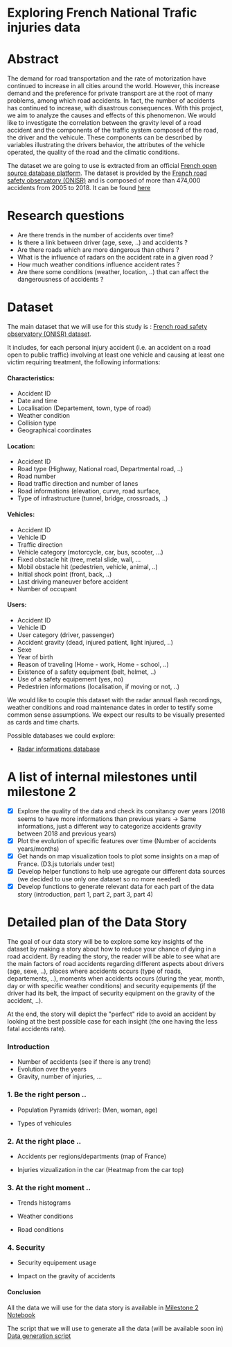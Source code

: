 # Exploring French National Trafic injuries data

# Abstract
The demand for road transportation and the rate of motorization have continued to increase in all cities around the world. However, this increase demand and the preference for private transport are at the root of many problems, among which road accidents. In fact, the number of accidents has continued to increase, with disastrous consequences. 
With this project, we aim to analyze the causes and effects of this phenomenon. We would like to investigate the correlation between the gravity level of a road accident and the components of the traffic system composed of the road, the driver and the vehicule. These components can be described by variables illustrating the drivers behavior, the attributes of the vehicle operated, the quality of the road and the climatic conditions. 

The dataset we are going to use is extracted from an official [French open source database platform](https://www.data.gouv.fr/fr/). The dataset is provided by the [French road safety observatory (ONISR)](https://www.onisr.securite-routiere.interieur.gouv.fr/en) and is composed of more than 474,000 accidents from 2005 to 2018. It can be found [here](https://www.data.gouv.fr/en/datasets/base-de-donnees-accidents-corporels-de-la-circulation/) 

# Research questions

- Are there trends in the number of accidents over time?
- Is there a link between driver (age, sexe, ..) and accidents ?
- Are there roads which are more dangerous than others ?
- What is the influence of radars on the accident rate in a given road ?
- How much weather conditions influence accident rates ?
- Are there some conditions (weather, location, ..) that can affect the dangerousness of accidents ?

# Dataset

The main dataset that we will use for this study is : [French road safety observatory (ONISR) dataset](https://www.data.gouv.fr/en/datasets/base-de-donnees-accidents-corporels-de-la-circulation/).

It includes, for each personal injury accident (i.e. an accident on a road open to public traffic) involving at least one vehicle and causing at least one victim requiring treatment, the following informations:

#### Characteristics:
- Accident ID
- Date and time
- Localisation (Departement, town, type of road)
- Weather condition
- Collision type 
- Geographical coordinates

#### Location:
- Accident ID
- Road type (Highway, National road, Departmental road, ..)
- Road number
- Road traffic direction and number of lanes
- Road informations (elevation, curve, road surface,
- Type of infrastructure (tunnel, bridge, crossroads, ..)

#### Vehicles:
- Accident ID
- Vehicle ID
- Traffic direction
- Vehicle category (motorcycle, car, bus, scooter, ...)
- Fixed obstacle hit (tree, metal slide, wall, ...
- Mobil obstacle hit (pedestrien, vehicle, animal, ..)
- Initial shock point (front, back, ..)
- Last driving maneuver before accident
- Number of occupant

#### Users:
- Accident ID
- Vehicle ID
- User category (driver, passenger)
- Accident gravity (dead, injured patient, light injured, ..)
- Sexe
- Year of birth
- Reason of traveling (Home - work, Home - school, ..)
- Existence of a safety equipment (belt, helmet, ..)
- Use of a safety equipement (yes, no)
- Pedestrien informations (localisation, if moving or not, ..)

We would like to couple this dataset with the radar annual flash recordings, weather conditions and road maintenance dates in order to testify some common sense assumptions. We expect our results to be visually presented as cards and time charts.

Possible databases we could explore:

* [Radar informations database](https://www.data.gouv.fr/en/datasets/radars-automatiques-bilans-annuels-du-nombre-de-flashs/)

# A list of internal milestones until milestone 2

- [x] Explore the quality of the data and check its consitancy over years (2018 seems to have more informations than previous years -> Same informations, just a different way to categorize accidents gravity between 2018 and previous years)
- [x] Plot the evolution of specific features over time (Number of accidents years/months)
- [x] Get hands on map visualization tools to plot some insights on a map of France. (D3.js tutorials under test)
- [x] Develop helper functions to help use agregate our different data sources (we decided to use only one dataset so no more needed)
- [x] Develop functions to generate relevant data for each part of the data story (introduction, part 1, part 2, part 3, part 4)

# Detailed plan of the Data Story

The goal of our data story will be to explore some key insights of the dataset by making a story about how to reduce your chance of dying in a road accident. By reading the story, the reader will be able to see what are the main factors of road accidents regarding different aspects about drivers (age, sexe, ..), places where accidents occurs (type of roads, departements, ..), moments when accidents occurs (during the year, month, day or with specific weather conditions) and security equipements (if the driver had its belt, the impact of security equipment on the gravity of the accident, ..).

At the end, the story will depict the "perfect" ride to avoid an accident by looking at the best possible case for each insight (the one having the less fatal accidents rate).

### Introduction

- Number of accidents (see if there is any trend) 
- Evolution over the years
- Gravity, number of injuries, ...

### 1. Be the right person ..

- Population Pyramids (driver): (Men, woman, age)

- Types of vehicules

### 2. At the right place ..

- Accidents per regions/departments (map of France)

- Injuries vizualization in the car (Heatmap from the car top)

### 3. At the right moment ..

- Trends histograms

- Weather conditions

- Road conditions

### 4. Security

- Security equipement usage

- Impact on the gravity of accidents

#### Conclusion

All the data we will use for the data story is available in [Milestone 2 Notebook](notebooks/milestone-2.ipynb)

The script that we will use to generate all the data (will be available soon in) [Data generation script]()



